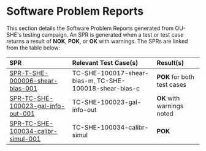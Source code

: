 # Software Problem Reports

This section details the Software Problem Reports generated from OU-SHE's testing campaign. An SPR is generated when a test or test case returns a result of **NOK**, **POK**, or **OK** with warnings. The SPRs are linked from the table below:

|  **SPR**       | **Relevant Test Case(s)** | **Result(s)** |
| :------------- | :------------------------ | :--------- |
| [SPR-T-SHE-000006-shear-bias-001](SPR-T-SHE-000006-shear-bias-001.html) | TC-SHE-100017-shear-bias-m, TC-SHE-100018-shear-bias-c | **POK** for both test cases |
| [SPR-TC-SHE-100023-gal-info-out-001](SPR-TC-SHE-100023-gal-info-out-001.html) | TC-SHE-100023-gal-info-out | **OK** with warnings noted |
| [SPR-TC-SHE-100034-calibr-simul-001](SPR-TC-SHE-100034-calibr-simul-001.html) | TC-SHE-100034-calibr-simul | **POK** |
